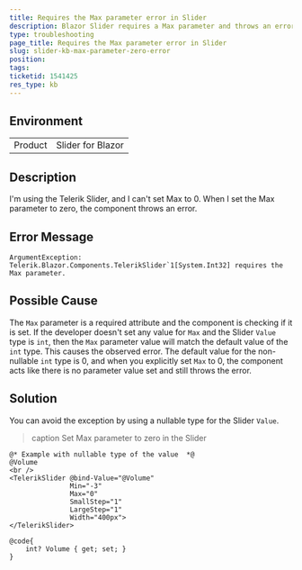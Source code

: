 ```yaml
---
title: Requires the Max parameter error in Slider
description: Blazor Slider requires a Max parameter and throws an error if zero is set.
type: troubleshooting
page_title: Requires the Max parameter error in Slider
slug: slider-kb-max-parameter-zero-error
position: 
tags: 
ticketid: 1541425
res_type: kb
---
```


## Environment
<table>
	<tbody>
		<tr>
			<td>Product</td>
			<td>Slider for Blazor</td>
		</tr>
	</tbody>
</table>


## Description
I'm using the Telerik Slider, and I can't set Max to 0. When I set the Max parameter to zero, the component throws an error.

## Error Message
``ArgumentException: Telerik.Blazor.Components.TelerikSlider`1[System.Int32] requires the Max parameter.``

## Possible Cause
The `Max` parameter is a required attribute and the component is checking if it is set. If the developer doesn't set any value for `Max` and the Slider `Value` type is `int`, then the `Max` parameter value will match the default value of the `int` type. This causes the observed error. The default value for the non-nullable `int` type is 0, and when you explicitly set `Max` to 0, the component acts like there is no parameter value set and still throws the error.

## Solution
You can avoid the exception by using a nullable type for the Slider `Value`.

>caption Set Max parameter to zero in the Slider

````RAZOR
@* Example with nullable type of the value  *@
@Volume
<br />
<TelerikSlider @bind-Value="@Volume"
               Min="-3"
               Max="0"
               SmallStep="1"
               LargeStep="1"
               Width="400px">
</TelerikSlider>

@code{
    int? Volume { get; set; }
}
````
